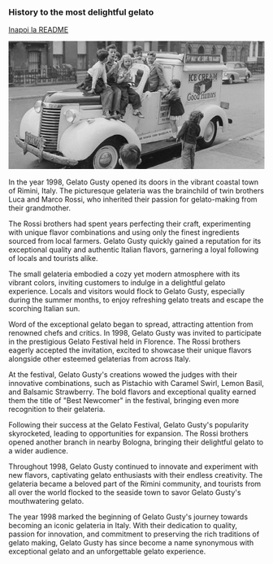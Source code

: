 
### History to the most delightful gelato

[Inapoi la README](./README.md)

![Gelato-gusti opened in 1998 ](Photos/store_opened.jpg)

In the year 1998, Gelato Gusty opened its doors in the vibrant coastal town of Rimini, Italy. The picturesque gelateria was the brainchild of twin brothers Luca and Marco Rossi, who inherited their passion for gelato-making from their grandmother.

The Rossi brothers had spent years perfecting their craft, experimenting with unique flavor combinations and using only the finest ingredients sourced from local farmers. Gelato Gusty quickly gained a reputation for its exceptional quality and authentic Italian flavors, garnering a loyal following of locals and tourists alike.

The small gelateria embodied a cozy yet modern atmosphere with its vibrant colors, inviting customers to indulge in a delightful gelato experience. Locals and visitors would flock to Gelato Gusty, especially during the summer months, to enjoy refreshing gelato treats and escape the scorching Italian sun.

Word of the exceptional gelato began to spread, attracting attention from renowned chefs and critics. In 1998, Gelato Gusty was invited to participate in the prestigious Gelato Festival held in Florence. The Rossi brothers eagerly accepted the invitation, excited to showcase their unique flavors alongside other esteemed gelaterias from across Italy.

At the festival, Gelato Gusty's creations wowed the judges with their innovative combinations, such as Pistachio with Caramel Swirl, Lemon Basil, and Balsamic Strawberry. The bold flavors and exceptional quality earned them the title of "Best Newcomer" in the festival, bringing even more recognition to their gelateria.

Following their success at the Gelato Festival, Gelato Gusty's popularity skyrocketed, leading to opportunities for expansion. The Rossi brothers opened another branch in nearby Bologna, bringing their delightful gelato to a wider audience.

Throughout 1998, Gelato Gusty continued to innovate and experiment with new flavors, captivating gelato enthusiasts with their endless creativity. The gelateria became a beloved part of the Rimini community, and tourists from all over the world flocked to the seaside town to savor Gelato Gusty's mouthwatering gelato.

The year 1998 marked the beginning of Gelato Gusty's journey towards becoming an iconic gelateria in Italy. With their dedication to quality, passion for innovation, and commitment to preserving the rich traditions of gelato making, Gelato Gusty has since become a name synonymous with exceptional gelato and an unforgettable gelato experience.